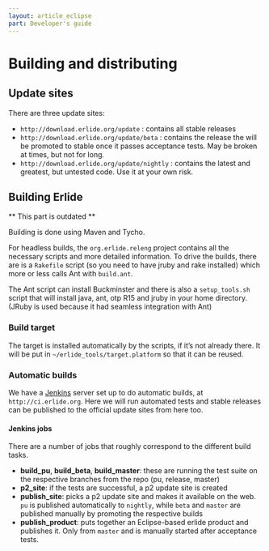 ```yaml
---
layout: article_eclipse
part: Developer's guide
---
```

# Building and distributing

## Update sites

There are three update sites:

-   `http://download.erlide.org/update` : contains all stable releases
-   `http://download.erlide.org/update/beta` : contains the release the will be
    promoted to stable once it passes acceptance tests. May be broken at
    times, but not for long.
-   `http://download.erlide.org/update/nightly` : contains the latest and
    greatest, but untested code. Use it at your own risk.

## Building Erlide

** This part is outdated **

Building is done using Maven and Tycho.

For headless builds, the `org.erlide.releng` project contains all the
necessary scripts and more detailed information. To drive the builds,
there are is a `Rakefile` script (so you need to have jruby and rake
installed) which more or less calls Ant with `build.ant`.

The Ant script can install Buckminster and there is also a
`setup_tools.sh` script that will install java, ant, otp R15 and jruby
in your home directory. (JRuby is used because it had seamless integration with Ant)

### Build target

The target is installed automatically by the scripts, if it’s not
already there. It will be put in `~/erlide_tools/target.platform` so
that it can be reused.

### Automatic builds

We have a [Jenkins](http://jenkins-ci.org) server set up to do automatic
builds, at `http://ci.erlide.org`. Here we will run automated tests and
stable releases can be published to the official update sites from here
too.

#### Jenkins jobs

There are a number of jobs that roughly correspond to the different
build tasks.

-   **build_pu**, **build_beta**, **build_master**: these are running the test suite on
    the respective branches from the repo (pu, release, master)
-   **p2\_site**: if the tests are successful, a p2 update site is
    created
-   **publish\_site**: picks a p2 update site and makes it available on
    the web. `pu` is published automatically to `nightly`, while `beta`
    and `master` are published manually by promoting the respective
    builds
-   **publish\_product**: puts together an Eclipse-based erlide product
    and publishes it. Only from `master` and is manually started after
    acceptance tests. 

